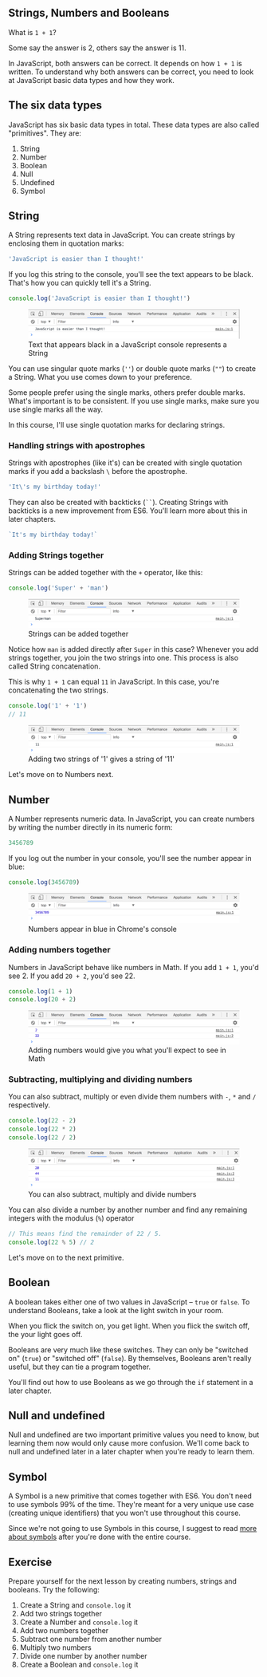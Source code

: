 ## Strings, Numbers and Booleans

What is `1 + 1`?

Some say the answer is 2, others say the answer is 11.

In JavaScript, both answers can be correct. It depends on how `1 + 1` is written. To understand why both answers can be correct, you need to look at JavaScript basic data types and how they work.

## The six data types

JavaScript has six basic data types in total. These data types are also called "primitives". They are:

1. String
2. Number
3. Boolean
4. Null
5. Undefined
6. Symbol

## String

A String represents text data in JavaScript. You can create strings by enclosing them in quotation marks:

```js
'JavaScript is easier than I thought!'
```

If you log this string to the console, you'll see the text appears to be black. That's how you can quickly tell it's a String.

```js
console.log('JavaScript is easier than I thought!')
```

<figure>
  <img src="../../images/core/01/primitives/string.png" alt="Text that appears black in a JavaScript console represents a String">
  <figcaption>Text that appears black in a JavaScript console represents a String</figcaption>
</figure>

You can use singular quote marks (`''`) or double quote marks (`""`) to create a String. What you use comes down to your preference.

Some people prefer using the single marks, others prefer double marks. What's important is to be consistent. If you use single marks, make sure you use single marks all the way.

In this course, I'll use single quotation marks for declaring strings.

### Handling strings with apostrophes

Strings with apostrophes (like it's) can be created with single quotation marks if you add a backslash `\` before the apostrophe.

```js
'It\'s my birthday today!'
```

They can also be created with backticks (<code>``</code>). Creating Strings with backticks is a new improvement from ES6. You'll learn more about this in later chapters.

```js
`It's my birthday today!`
```

### Adding Strings together

Strings can be added together with the `+` operator, like this:

```js
console.log('Super' + 'man')
```

<figure>
  <img src="../../images/core/01/primitives/string-add.png" alt="Strings can be added together">
  <figcaption>Strings can be added together</figcaption>
</figure>

Notice how `man` is added directly after `Super` in this case? Whenever you add strings together, you join the two strings into one. This process is also called String concatenation.

This is why `1 + 1` can equal `11` in JavaScript. In this case, you're concatenating the two strings.

```js
console.log('1' + '1')
// 11
```

<figure>
  <img src="../../images/core/01/primitives/string-add-1plus1.png" alt="Adding two strings of '1' gives a string of '11'">
  <figcaption>Adding two strings of '1' gives a string of '11'</figcaption>
</figure>

Let's move on to Numbers next.

## Number

A Number represents numeric data. In JavaScript, you can create numbers by writing the number directly in its numeric form:

```js
3456789
```

If you log out the number in your console, you'll see the number appear in blue:

```js
console.log(3456789)
```

<figure>
  <img src="../../images/core/01/primitives/number.png" alt="Numbers appear in blue in Chrome's console">
  <figcaption>Numbers appear in blue in Chrome's console</figcaption>
</figure>

### Adding numbers together

Numbers in JavaScript behave like numbers in Math. If you add `1 + 1`, you'd see 2. If you add `20 + 2`, you'd see 22.

```js
console.log(1 + 1)
console.log(20 + 2)
```

<figure>
  <img src="../../images/core/01/primitives/number-add.png" alt="Adding numbers would give you what you'll expect to see in Math">
  <figcaption>Adding numbers would give you what you'll expect to see in Math</figcaption>
</figure>

### Subtracting, multiplying and dividing numbers

You can also subtract, multiply or even divide them numbers with `-`, `*` and `/` respectively.

```js
console.log(22 - 2)
console.log(22 * 2)
console.log(22 / 2)
```

<figure>
  <img src="../../images/core/01/primitives/number-others.png" alt="You can also subtract, multiply and divide numbers">
  <figcaption>You can also subtract, multiply and divide numbers</figcaption>
</figure>

You can also divide a number by another number and find any remaining integers with the modulus (`%`) operator

```js
// This means find the remainder of 22 / 5.
console.log(22 % 5) // 2
```

Let's move on to the next primitive.

## Boolean

A boolean takes either one of two values in JavaScript – `true` or `false`. To understand Booleans, take a look at the light switch in your room.

When you flick the switch on, you get light. When you flick the switch off, the your light goes off.

Booleans are very much like these switches. They can only be "switched on" (`true`) or "switched off" (`false`). By themselves, Booleans aren't really useful, but they can tie a program together.

You'll find out how to use Booleans as we go through the `if` statement in a later chapter.

## Null and undefined

Null and undefined are two important primitive values you need to know, but learning them now would only cause more confusion. We'll come back to null and undefined later in a later chapter when you're ready to learn them.

## Symbol

A Symbol is a new primitive that comes together with ES6. You don't need to use symbols 99% of the time. They're meant for a very unique use case (creating unique identifiers) that you won't use throughout this course.

Since we're not going to use Symbols in this course, I suggest to read [more about symbols](https://developer.mozilla.org/en-US/docs/Glossary/Symbol) after you're done with the entire course.

## Exercise

Prepare yourself for the next lesson by creating numbers, strings and booleans. Try the following:

1. Create a String and `console.log` it
2. Add two strings together
3. Create a Number and `console.log` it
4. Add two numbers together
5. Subtract one number from another number
6. Multiply two numbers
7. Divide one number by another number
8. Create a Boolean and `console.log` it